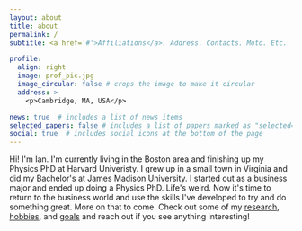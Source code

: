 ```yaml
---
layout: about
title: about
permalink: /
subtitle: <a href='#'>Affiliations</a>. Address. Contacts. Moto. Etc.

profile:
  align: right
  image: prof_pic.jpg
  image_circular: false # crops the image to make it circular
  address: >
    <p>Cambridge, MA, USA</p>

news: true  # includes a list of news items
selected_papers: false # includes a list of papers marked as "selected={true}"
social: true  # includes social icons at the bottom of the page
---
```


Hi! I'm Ian. I'm currently living in the Boston area and finishing up my Physics PhD at Harvard Univeristy.
I grew up in a small town in Virginia and did my Bachelor's at James Madison University. I started
out as a business major and ended up doing a Physics PhD. Life's weird. 
Now it's time to return to the business world and use the skills I've developed to try 
and do something great. More on that to come. Check out some of my [research](/davenpi.github.io/research), [hobbies](/davenpi.github.io/hobbies),
and [goals](/davenpi.github.io/dreams) and reach out if you see anything interesting!
